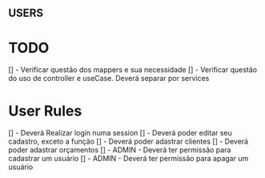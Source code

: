 ## USERS

# TODO

[] - Verificar questão dos mappers e sua necessidade
[] - Verificar questão do uso de controller e useCase. Deverá separar por services

# User Rules

[] - Deverá Realizar login numa session
[] - Deverá poder editar seu cadastro, exceto a função
[] - Deverá poder adastrar clientes
[] - Deverá poder adastrar orçamentos
[] - ADMIN - Deverá ter permissão para cadastrar um usuário
[] - ADMIN - Deverá ter permissão para apagar um usuário

